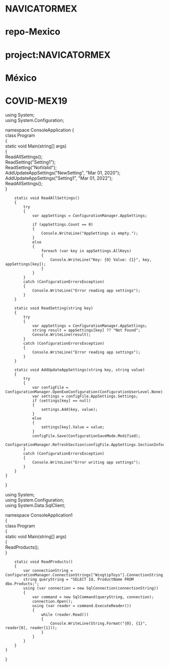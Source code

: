 # NAVICATORMEX
# repo-Mexico
# project:NAVICATORMEX
# México
# COVID-MEX19
using System;  
using System.Configuration;  
  
namespace ConsoleApplication 
{  
    class Program  
    {  
        static void Main(string[] args)  
        {  
            ReadAllSettings();  
            ReadSetting("Setting1");  
            ReadSetting("NotValid");  
            AddUpdateAppSettings("NewSetting", "Mar 01, 2020");  
            AddUpdateAppSettings("Setting1", "Mar 01, 2022");  
            ReadAllSettings();  
        }  
  
        static void ReadAllSettings()  
        {  
            try  
            {  
                var appSettings = ConfigurationManager.AppSettings;  
  
                if (appSettings.Count == 0)  
                {  
                    Console.WriteLine("AppSettings is empty.");  
                }  
                else  
                {  
                    foreach (var key in appSettings.AllKeys)  
                    {  
                        Console.WriteLine("Key: {0} Value: {1}", key, appSettings[key]);  
                    }  
                }  
            }  
            catch (ConfigurationErrorsException)  
            {  
                Console.WriteLine("Error reading app settings");  
            }  
        }  
  
        static void ReadSetting(string key)  
        {  
            try  
            {  
                var appSettings = ConfigurationManager.AppSettings;  
                string result = appSettings[key] ?? "Not Found";  
                Console.WriteLine(result);  
            }  
            catch (ConfigurationErrorsException)  
            {  
                Console.WriteLine("Error reading app settings");  
            }  
        }  
  
        static void AddUpdateAppSettings(string key, string value)  
        {  
            try  
            {  
                var configFile = ConfigurationManager.OpenExeConfiguration(ConfigurationUserLevel.None);  
                var settings = configFile.AppSettings.Settings;  
                if (settings[key] == null)  
                {  
                    settings.Add(key, value);  
                }  
                else  
                {  
                    settings[key].Value = value;  
                }  
                configFile.Save(ConfigurationSaveMode.Modified);  
                ConfigurationManager.RefreshSection(configFile.AppSettings.SectionInformation.Name);  
            }  
            catch (ConfigurationErrorsException)  
            {  
                Console.WriteLine("Error writing app settings");  
            }  
        }  
    }  
}

using System;  
using System.Configuration;  
using System.Data.SqlClient;  
  
namespace ConsoleApplication1  
{  
    class Program  
    {  
        static void Main(string[] args)  
        {  
            ReadProducts();  
        }  
  
        static void ReadProducts()  
        {  
            var connectionString = ConfigurationManager.ConnectionStrings["WingtipToys"].ConnectionString;  
            string queryString = "SELECT Id, ProductName FROM dbo.Products;";  
            using (var connection = new SqlConnection(connectionString))  
            {  
                var command = new SqlCommand(queryString, connection);  
                connection.Open();  
                using (var reader = command.ExecuteReader())  
                {  
                    while (reader.Read())  
                    {  
                        Console.WriteLine(String.Format("{0}, {1}", reader[0], reader[1]));  
                    }  
                }  
            }  
        }  
    }  
}
